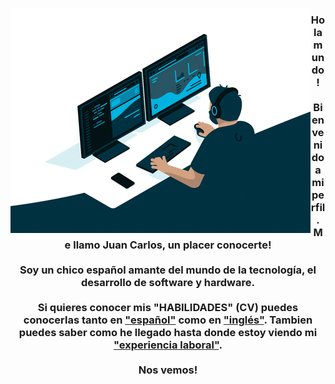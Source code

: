<img 
  src="codding.gif"
  align="left"
/>
<h3 align="center">
  Hola mundo!
  <br><br>
  Bienvenido a mi perfil. Me llamo Juan Carlos, un placer conocerte!
  <br><br>
  Soy un chico español amante del mundo de la tecnología, el desarrollo de software y hardware.
  <br><br>
  Si quieres conocer mis <b>"HABILIDADES"</b> (CV) puedes conocerlas tanto en <a href="ESP._IT_CV_Juan_Carlos_Martos_Vergara.pdf" target="_blank">"español"</a> como en <a href="ENG._IT_CV_Juan_Carlos_Martos_Vergara.pdf" target="_blank">"inglés"</a>. Tambien puedes saber como he llegado hasta donde estoy viendo mi <a href="ESP._CV_Juan_Carlos_Martos_Vergara.pdf" target="_blank">"experiencia laboral"</a>.
  <br><br>
  Nos vemos!
</h3>
